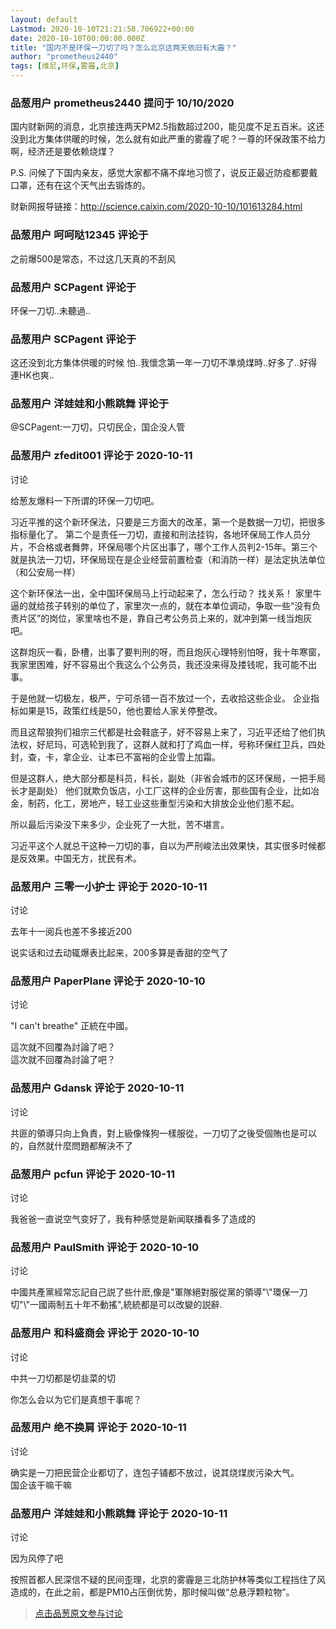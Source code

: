 ```yaml
---
layout: default
Lastmod: 2020-10-10T21:21:58.706922+00:00
date: 2020-10-10T00:00:00.000Z
title: "国内不是环保一刀切了吗？怎么北京这两天依旧有大霾？"
author: "prometheus2440"
tags: [维尼,环保,雾霾,北京]
---
```



### 品葱用户 **prometheus2440** 提问于 10/10/2020
    
国内财新网的消息，北京接连两天PM2.5指数超过200，能见度不足五百米。这还没到北方集体供暖的时候，怎么就有如此严重的雾霾了呢？一尊的环保政策不给力啊，经济还是要依赖烧煤？  
  
P.S. 问候了下国内亲友，感觉大家都不痛不痒地习惯了，说反正最近防疫都要戴口罩，还有在这个天气出去锻炼的。  
  
财新网报导链接：http://science.caixin.com/2020-10-10/101613284.html
    
                

### 品葱用户 **呵呵哒12345** 评论于 
        
之前爆500是常态，不过这几天真的不刮风
        
                

### 品葱用户 **SCPagent** 评论于 
        
环保一刀切..未聽過..
        
                

### 品葱用户 **SCPagent** 评论于 
        
这还没到北方集体供暖的时候 怕..我懷念第一年一刀切不準燒煤時..好多了..好得連HK也爽..
        
                

### 品葱用户 **洋娃娃和小熊跳舞** 评论于 
        
@SCPagent:一刀切，只切民企，国企没人管
        
                

### 品葱用户 **zfedit001** 评论于 2020-10-11
讨论

        
给葱友爆料一下所谓的环保一刀切吧。  
  
习近平推的这个新环保法，只要是三方面大的改革，第一个是数据一刀切，把很多指标量化了。 第二个是责任一刀切，直接和刑法挂钩，各地环保局工作人员分片，不合格或者舞弊，环保局哪个片区出事了，哪个工作人员判2-15年。第三个就是执法一刀切，环保局现在是企业经营前置检查（和消防一样）是法定执法单位（和公安局一样）  
  
这个新环保法一出，全中国环保局马上行动起来了，怎么行动？ 找关系！ 家里牛逼的就给孩子转别的单位了，家里次一点的，就在本单位调动，争取一些“没有负责片区”的岗位，家里啥也不是，靠自己考公务员上来的，就冲到第一线当炮灰吧。  
  
这群炮灰一看，卧槽，出事了要判刑的呀，而且炮灰心理特别怕呀，我十年寒窗，我家里困难，好不容易出个我这么个公务员，我还没来得及搂钱呢，我可能不出事。  
  
于是他就一切极左，极严，宁可杀错一百不放过一个，去收拾这些企业。 企业指标如果是15，政策红线是50，他也要给人家关停整改。  
  
而且这帮狼狗们祖宗三代都是社会鞋底子，好不容易上来了，习近平还给了他们执法权，好尼玛，可选轮到我了，这群人就和打了鸡血一样，号称环保红卫兵，四处封，查，卡，拿企业、让本已不富裕的企业雪上加霜。  
  
但是这群人，绝大部分都是科员，科长，副处（非省会城市的区环保局，一把手局长才是副处） 他们就欺负饭店，小工厂这样的企业厉害，那些国有企业，比如冶金，制药，化工，房地产，轻工业这些重型污染和大排放企业他们惹不起。  
  
所以最后污染没下来多少，企业死了一大批，苦不堪言。  
  
习近平这个人就总干这种一刀切的事，自以为严刑峻法出效果快，其实很多时候都是反效果。中国无方，扰民有术。
        
                

### 品葱用户 **三零一小护士** 评论于 2020-10-11
讨论

        
去年十一阅兵也差不多接近200  
  
说实话和过去动辄爆表比起来，200多算是香甜的空气了
        
                

### 品葱用户 **PaperPlane** 评论于 2020-10-10
讨论

        
"I can't breathe" 正統在中國。  
  
這次就不回覆為討論了吧？  
這次就不回覆為討論了吧？
        
                

### 品葱用户 **Gdansk** 评论于 2020-10-11
讨论

        
共匪的領導只向上負責，對上級像條狗一樣服從，一刀切了之後受個賄也是可以的，自然就什麼問題都解決不了
        
                

### 品葱用户 **pcfun** 评论于 2020-10-11
讨论

        
我爸爸一直说空气变好了，我有种感觉是新闻联播看多了造成的
        
                

### 品葱用户 **PaulSmith** 评论于 2020-10-10
讨论

        
中國共產黨經常忘記自己説了些什麽,像是"軍隊絕對服從黨的領導"\\"環保一刀切"\\"一國兩制五十年不動搖",統統都是可以改變的説辭.
        
                

### 品葱用户 **和科盛商会** 评论于 2020-10-10
讨论

        
中共一刀切都是切韭菜的切  
  
你怎么会以为它们是真想干事呢？
        
                

### 品葱用户 **绝不换肩** 评论于 2020-10-11
讨论

        
确实是一刀把民营企业都切了，连包子铺都不放过，说其烧煤炭污染大气。  
国企该干嘛干嘛
        
                

### 品葱用户 **洋娃娃和小熊跳舞** 评论于 2020-10-11
讨论

        
因为风停了吧  
  
按照首都人民深信不疑的民间歪理，北京的雾霾是三北防护林等类似工程挡住了风造成的，在此之前，都是PM10占压倒优势，那时候叫做“总悬浮颗粒物”。
        
                





> [点击品葱原文参与讨论](https://pincong.rocks/question/32010)

